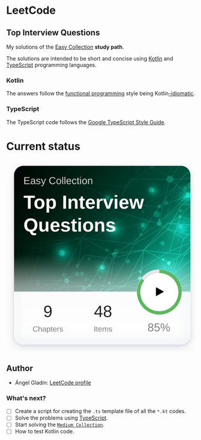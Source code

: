 # LeetCode
## Top Interview Questions

My solutions of the [Easy Collection](https://leetcode.com/explore/interview/card/top-interview-questions-easy/) **study path**.

The solutions are intended to be short and concise using [Kotlin](https://kotlinlang.org/) and [TypeScript](https://www.typescriptlang.org/) programming languages.

### Kotlin

The answers follow the [functional programming](https://github.com/readme/featured/functional-programming) style being Kotlin[-idiomatic](https://kotlinlang.org/docs/idioms.html).

### TypeScript

The TypeScript code follows the [Google TypeScript Style Guide](https://google.github.io/styleguide/tsguide.html).

# Current status

![ ](./.art/screenshot-status.png)

## Author

- Ángel Gladín: [LeetCode profile](https://leetcode.com/angelgladin/)

### What's next?

- [ ] Create a script for creating the `.ts` template file of all the `*.kt` codes.
- [ ] Solve the problems using [TypeScript](https://www.typescriptlang.org/).
- [ ] Start solving the [`Medium Collection`](https://leetcode.com/explore/interview/card/top-interview-questions-medium/).
- [ ] How to test Kotlin code.
